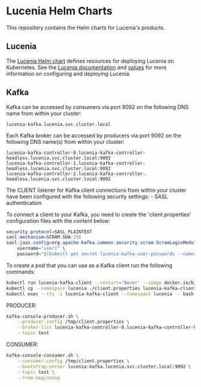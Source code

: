 # Lucenia Helm Charts

This repository contains the Helm charts for Lucenia's products.

## Lucenia

The [Lucenia Helm chart](./lucenia) defines resources for deploying Lucenia on Kubernetes. See the [Lucenia documentation](./lucenia/README.md) and [values](./lucenia/values.yaml) for more information on configuring and deploying Lucenia.

## Kafka

Kafka can be accessed by consumers via port 9092 on the following DNS name from within your cluster:

    lucenia-kafka.lucenia.svc.cluster.local

Each Kafka broker can be accessed by producers via port 9092 on the following DNS name(s) from within your cluster:

    lucenia-kafka-controller-0.lucenia-kafka-controller-headless.lucenia.svc.cluster.local:9092
    lucenia-kafka-controller-1.lucenia-kafka-controller-headless.lucenia.svc.cluster.local:9092
    lucenia-kafka-controller-2.lucenia-kafka-controller-headless.lucenia.svc.cluster.local:9092

The CLIENT listener for Kafka client connections from within your cluster have been configured with the following security settings: - SASL authentication

To connect a client to your Kafka, you need to create the 'client.properties' configuration files with the content below:

```java
security.protocol=SASL_PLAINTEXT
sasl.mechanism=SCRAM-SHA-256
sasl.jaas.config=org.apache.kafka.common.security.scram.ScramLoginModule required \
    username="user1" \
    password="$(kubectl get secret lucenia-kafka-user-passwords --namespace lucenia -o jsonpath='{.data.client-passwords}' | base64 -d | cut -d , -f 1)";
```

To create a pod that you can use as a Kafka client run the following commands:

```bash
kubectl run lucenia-kafka-client --restart='Never' --image docker.io/bitnami/kafka:3.7.0-debian-12-r0 --namespace lucenia --command -- sleep infinity
kubectl cp --namespace lucenia ./client.properties lucenia-kafka-client:/tmp/client.properties
kubectl exec --tty -i lucenia-kafka-client --namespace lucenia -- bash
```

PRODUCER:

```bash
kafka-console-producer.sh \
    --producer.config /tmp/client.properties \
    --broker-list lucenia-kafka-controller-0.lucenia-kafka-controller-headless.lucenia.svc.cluster.local:9092,lucenia-kafka-controller-1.lucenia-kafka-controller-headless.lucenia.svc.cluster.local:9092,lucenia-kafka-controller-2.lucenia-kafka-controller-headless.lucenia.svc.cluster.local:9092 \
    --topic test
```

CONSUMER:

```bash
kafka-console-consumer.sh \
    --consumer.config /tmp/client.properties \
    --bootstrap-server lucenia-kafka.lucenia.svc.cluster.local:9092 \
    --topic test \
    --from-beginning
```
